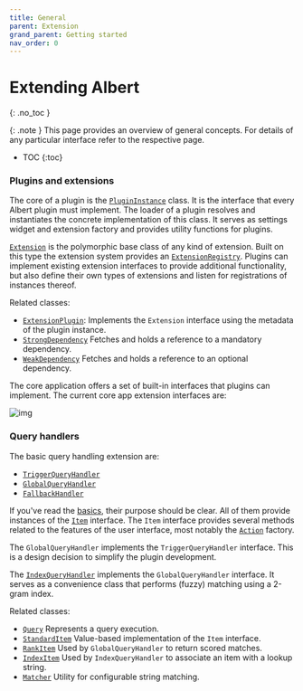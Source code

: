 ```yaml
---
title: General
parent: Extension
grand_parent: Getting started
nav_order: 0
---
```


# Extending Albert
{: .no_toc }

{: .note }
This page provides an overview of general concepts. For details of any particular interface refer to the respective page.
    
- TOC
{:toc}


### Plugins and extensions

The core of a plugin is the [`PluginInstance`](/reference/classalbert_1_1PluginInstance.html) class.
It is the interface that every Albert plugin must implement.
The loader of a plugin resolves and instantiates the concrete implementation of this class.
It serves as settings widget and extension factory and provides utility functions for plugins.

[`Extension`](/reference/classalbert_1_1Extension.html) is the polymorphic base class of any kind of extension.
Built on this type the extension system provides an [`ExtensionRegistry`](/reference/classalbert_1_1ExtensionRegistry.html). 
Plugins can implement existing extension interfaces to provide additional functionality,
but also define their own types of extensions and listen for registrations of instances thereof.

Related classes:

- [`ExtensionPlugin`](/reference/classalbert_1_1ExtensionPlugin.html):
  Implements the `Extension` interface using the metadata of the plugin instance.
- [`StrongDependency`](/reference/classalbert_1_1StrongDependency.html)
  Fetches and holds a reference to a mandatory dependency.
- [`WeakDependency`](/reference/classalbert_1_1WeakDependency.html)
  Fetches and holds a reference to an optional dependency.

The core application offers a set of built-in interfaces that plugins can implement.
The current core app extension interfaces are: 

![img](/reference/classalbert_1_1Extension__inherit__graph.svg)


### Query handlers

The basic query handling extension are:

- [`TriggerQueryHandler`](/reference/classalbert_1_1TriggerQueryHandler.html)
- [`GlobalQueryHandler`](/reference/classalbert_1_1GlobalQueryHandler.html)
- [`FallbackHandler`](/reference/classalbert_1_1FallbackHandler.html)

If you've read the [basics](http://0.0.0.0:4000/gettingstarted/basics/#queries), their purpose should be clear.
All of them provide instances of the [`Item`](/reference/classalbert_1_1Item.html) interface. 
The `Item` interface provides several methods related to  the features of the user interface, 
most notably the [`Action`](/reference/classalbert_1_1Action.html) factory.

The `GlobalQueryHandler` implements the `TriggerQueryHandler` interface.
This is a design decision to simplify the plugin development.

The [`IndexQueryHandler`](/reference/classalbert_1_1IndexQueryHandler.html) implements the `GlobalQueryHandler` interface.
It serves as a convenience class that performs (fuzzy) matching using a 2-gram index.

Related classes:

- [`Query`](/reference/classalbert_1_1Query.html)
  Represents a query execution.
- [`StandardItem`](/reference/classalbert_1_1StandardItem.html)
  Value-based implementation of the `Item` interface.
- [`RankItem`](/reference/classalbert_1_1RankItem.html)
  Used by `GlobalQueryHandler` to return scored matches.
- [`IndexItem`](/reference/classalbert_1_1IndexItem.html)
  Used by `IndexQueryHandler` to associate an item with a lookup string.
- [`Matcher`](/reference/classalbert_1_1Matcher.html)
  Utility for configurable string matching.
